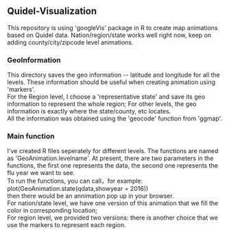 ## Quidel-Visualization
This repository is using 'googleVis' package in R to create map animations based on Quidel data. 
Nation/region/state works well right now, keep on adding county/city/zipcode level animations.
### GeoInformation
This directory saves the geo information -- latitude and longitude for all the levels. These information should be useful when creating animation using 'markers'.  
For the Region level, I choose a 'representative state' and save its geo information to represent the whole region; For other levels, the geo information is exactly where the state/county, etc locates.   
All the information was obtained using the 'geocode' function from 'ggmap'.
### Main function
I've created R files seperately for different levels. The functions are named as 'GeoAnimation.levelname'. At present, there are two parameters in the functions, the first one represents the data, the second one represents the flu year we want to see.  
To run the functions, you can call，for example:  
plot(GeoAnimation.state(qdata,showyear = 2016))  
then there would be an annimation pop up in your browser.  
For nation/state level, we have one version of this animation that we fill the color in corresponding location;  
For region level, we provided two versions: there is another choice that we use the markers to represent each region.
